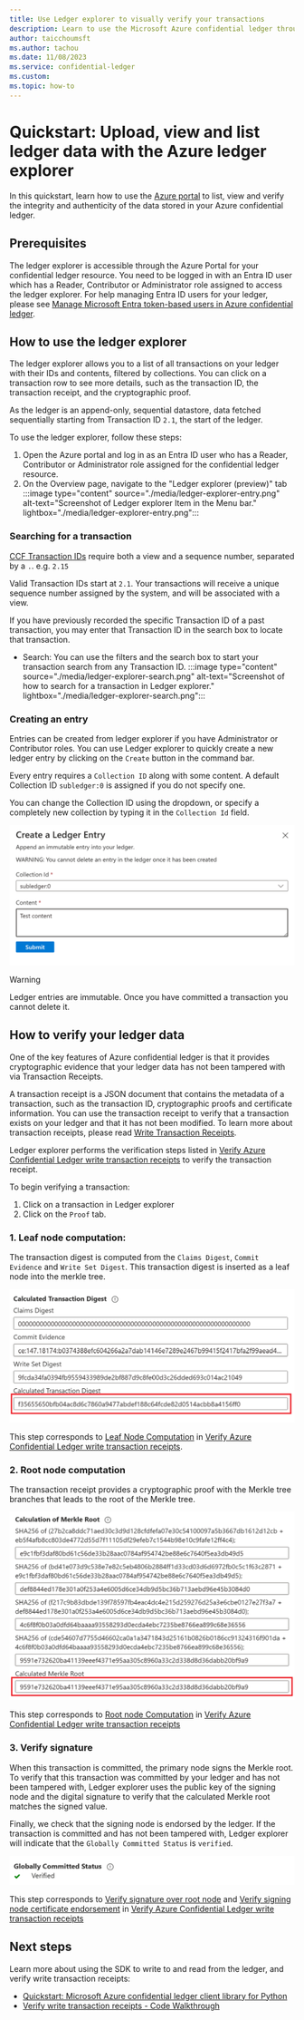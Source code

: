 ```yaml
---
title: Use Ledger explorer to visually verify your transactions
description: Learn to use the Microsoft Azure confidential ledger through Azure portal
author: taicchoumsft
ms.author: tachou
ms.date: 11/08/2023
ms.service: confidential-ledger
ms.custom: 
ms.topic: how-to
---
```


# Quickstart: Upload, view and list ledger data with the Azure ledger explorer

In this quickstart, learn how to use the [Azure portal](https://portal.azure.com) to list, view and verify the integrity and authenticity of the data stored in your Azure confidential ledger. 

## Prerequisites

The ledger explorer is accessible through the Azure Portal for your confidential ledger resource. You need to be logged in with an Entra ID user which has a Reader, Contributor or Administrator role assigned to access the ledger explorer. For help managing Entra ID users for your ledger, please see [Manage Microsoft Entra token-based users in Azure confidential ledger](./manage-azure-ad-token-based-users.md).


## How to use the ledger explorer
The ledger explorer allows you to a list of all transactions on your ledger with their IDs and contents, filtered by collections. You can click on a transaction row to see more details, such as the transaction ID, the transaction receipt, and the cryptographic proof. 

As the ledger is an append-only, sequential datastore, data fetched sequentially starting from Transaction ID `2.1`, the start of the ledger.

To use the ledger explorer, follow these steps:

1) Open the Azure portal and log in as an Entra ID user who has a Reader, Contributor or Administrator role assigned for the confidential ledger resource. 
1) On the Overview page, navigate to the "Ledger explorer (preview)" tab
:::image type="content" source="./media/ledger-explorer-entry.png" alt-text="Screenshot of Ledger explorer Item in the Menu bar." lightbox="./media/ledger-explorer-entry.png":::

### Searching for a transaction
[CCF Transaction IDs](https://microsoft.github.io/CCF/main/use_apps/verify_tx.html#verifying-transactions) require both a view and a sequence number, separated by a `.`. e.g. `2.15`

Valid Transaction IDs start at `2.1`. Your transactions will receive a unique sequence number assigned by the system, and will be associated with a view.

If you have previously recorded the specific Transaction ID of a past transaction, you may enter that Transaction ID in the search box to locate that transaction. 

- Search: You can use the filters and the search box to start your transaction search from any Transaction ID.
:::image type="content" source="./media/ledger-explorer-search.png" alt-text="Screenshot of how to search for a transaction in Ledger explorer." lightbox="./media/ledger-explorer-search.png":::

### Creating an entry
Entries can be created from ledger explorer if you have Administrator or Contributor roles.  You can use Ledger explorer to quickly create a new ledger entry by clicking on the `Create` button in the command bar. 

Every entry requires a `Collection ID` along with some content. A default Collection ID `subledger:0` is assigned if you do not specify one. 

You can change the Collection ID using the dropdown, or specify a completely new collection by typing it in the `Collection Id` field. 

![Screenshot of how to post an entry in Ledger explorer.](./media/ledger-explorer-post.png)

> [!WARNING]
> Ledger entries are immutable. Once you have committed a transaction you cannot delete it. 
>

## How to verify your ledger data
One of the key features of Azure confidential ledger is that it provides cryptographic evidence that your ledger data has not been tampered with via Transaction Receipts.

A transaction receipt is a JSON document that contains the metadata of a transaction, such as the transaction ID, cryptographic proofs and certificate information. You can use the transaction receipt to verify that a transaction exists on your ledger and that it has not been modified. To learn more about transaction receipts, please read [Write Transaction Receipts](./write-transaction-receipts.md).

Ledger explorer performs the verification steps listed in [Verify Azure Confidential Ledger write transaction receipts](./verify-write-transaction-receipts.md) to verify the transaction receipt.

To begin verifying a transaction:
1. Click on a transaction in Ledger explorer
1. Click on the `Proof` tab. 

### 1. Leaf node computation: 
The transaction digest is computed from the `Claims Digest`, `Commit Evidence` and `Write Set Digest`. This transaction digest is inserted as a leaf node into the merkle tree.

![Screenshot of the calculated transaction digest in Ledger explorer.](./media/ledger-explorer-transaction-digest.png)

This step corresponds to [Leaf Node Computation](./verify-write-transaction-receipts.md#leaf-node-computation) in [Verify Azure Confidential Ledger write transaction receipts](./verify-write-transaction-receipts.md).

### 2. Root node computation
The transaction receipt provides a cryptographic proof with the Merkle tree branches that leads to the root of the Merkle tree. 

![Screenshot of the calculated Merkle root in Ledger explorer.](./media/ledger-explorer-calculated-root.png)

This step corresponds to [Root node Computation](./verify-write-transaction-receipts.md#root-node-computation) in [Verify Azure Confidential Ledger write transaction receipts](./verify-write-transaction-receipts.md)

### 3. Verify signature  
When this transaction is committed, the primary node signs the Merkle root. To verify that this transaction was committed by your ledger and has not been tampered with, Ledger explorer uses the public key of the signing node and the digital signature to verify that the calculated Merkle root matches the signed value. 

Finally, we check that the signing node is endorsed by the ledger. If the transaction is committed and has not been tampered with, Ledger explorer will indicate that the `Globally Committed Status` is `verified`.

![Screenshot of a verfified signature in Ledger explorer.](./media/ledger-explorer-committed-status.png)

This step corresponds to [Verify signature over root node](./verify-write-transaction-receipts.md#verify-signature-over-root-node) and [Verify signing node certificate endorsement](./verify-write-transaction-receipts.md#verify-signing-node-certificate-endorsement) in [Verify Azure Confidential Ledger write transaction receipts](./verify-write-transaction-receipts.md)

## Next steps

Learn more about using the SDK to write to and read from the ledger, and verify write transaction receipts:

- [Quickstart: Microsoft Azure confidential ledger client library for Python](./quickstart-python.md)
- [Verify write transaction receipts - Code Walkthrough](./verify-write-transaction-receipts.md#code-walkthrough)

